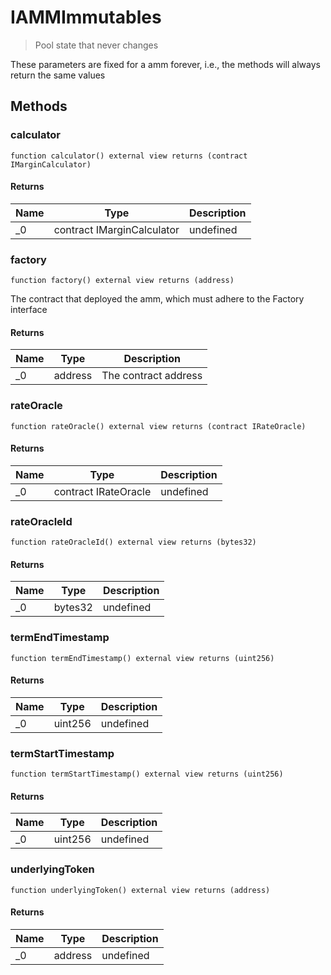 # IAMMImmutables

> Pool state that never changes

These parameters are fixed for a amm forever, i.e., the methods will always return the same values

## Methods

### calculator

```solidity
function calculator() external view returns (contract IMarginCalculator)
```

#### Returns

| Name | Type                       | Description |
| ---- | -------------------------- | ----------- |
| \_0  | contract IMarginCalculator | undefined   |

### factory

```solidity
function factory() external view returns (address)
```

The contract that deployed the amm, which must adhere to the Factory interface

#### Returns

| Name | Type    | Description          |
| ---- | ------- | -------------------- |
| \_0  | address | The contract address |

### rateOracle

```solidity
function rateOracle() external view returns (contract IRateOracle)
```

#### Returns

| Name | Type                 | Description |
| ---- | -------------------- | ----------- |
| \_0  | contract IRateOracle | undefined   |

### rateOracleId

```solidity
function rateOracleId() external view returns (bytes32)
```

#### Returns

| Name | Type    | Description |
| ---- | ------- | ----------- |
| \_0  | bytes32 | undefined   |

### termEndTimestamp

```solidity
function termEndTimestamp() external view returns (uint256)
```

#### Returns

| Name | Type    | Description |
| ---- | ------- | ----------- |
| \_0  | uint256 | undefined   |

### termStartTimestamp

```solidity
function termStartTimestamp() external view returns (uint256)
```

#### Returns

| Name | Type    | Description |
| ---- | ------- | ----------- |
| \_0  | uint256 | undefined   |

### underlyingToken

```solidity
function underlyingToken() external view returns (address)
```

#### Returns

| Name | Type    | Description |
| ---- | ------- | ----------- |
| \_0  | address | undefined   |
